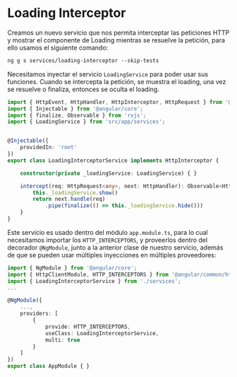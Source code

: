 # Loading Interceptor

Creamos un nuevo servicio que nos permita interceptar las peticiones HTTP y mostrar el componente de Loading mientras se resuelve la petición, para ello usamos el siguiente comando:

```txt
ng g s services/loading-interceptor --skip-tests
```

Necesitamos inyectar el servicio `LoadingService` para poder usar sus funciones. Cuando se intercepta la petición, se muestra el loading, una vez se resuelve o finaliza, entonces se oculta el loading.

```ts
import { HttpEvent, HttpHandler, HttpInterceptor, HttpRequest } from '@angular/common/http';
import { Injectable } from '@angular/core';
import { finalize, Observable } from 'rxjs';
import { LoadingService } from 'src/app/services';


@Injectable({
    providedIn: 'root'
})
export class LoadingInterceptorService implements HttpInterceptor {

    constructor(private _loadingService: LoadingService) { }

    intercept(req: HttpRequest<any>, next: HttpHandler): Observable<HttpEvent<any>> {
        this._loadingService.show()
        return next.handle(req)
            .pipe(finalize(() => this._loadingService.hide()))
    }
}
```

Este servicio es usado dentro del módulo `app.module.ts`, para lo cual necesitamos importar los `HTTP_INTERCEPTORS`, y proveerlos dentro del decorador `@NgModule`, junto a la anterior clase de nuestro servicio, además de que se pueden usar múltiples inyecciones en múltiples proveedores:

```ts
import { NgModule } from '@angular/core';
import { HttpClientModule, HTTP_INTERCEPTORS } from '@angular/common/http';
import { LoadingInterceptorService } from './services';
...

@NgModule({
    ...,
    providers: [
        {
            provide: HTTP_INTERCEPTORS,
            useClass: LoadingInterceptorService,
            multi: true
        }
    ]
})
export class AppModule { }
```
